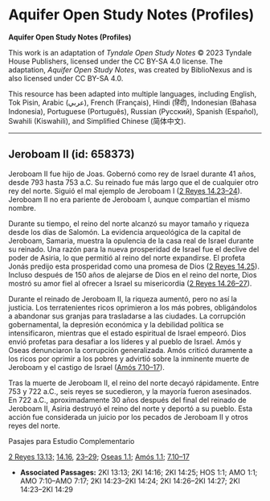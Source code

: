 # Aquifer Open Study Notes (Profiles)

**Aquifer Open Study Notes (Profiles)**

This work is an adaptation of *Tyndale Open Study Notes* © 2023 Tyndale House Publishers, licensed under the CC BY\-SA 4\.0 license. The adaptation, *Aquifer Open Study Notes*, was created by BiblioNexus and is also licensed under CC BY\-SA 4\.0\.

This resource has been adapted into multiple languages, including English, Tok Pisin, Arabic (عربي), French (Français), Hindi (हिंदी), Indonesian (Bahasa Indonesia), Portuguese (Português), Russian (Русский), Spanish (Español), Swahili (Kiswahili), and Simplified Chinese (简体中文).



--------------------------------

## Jeroboam II (id: 658373)

Jeroboam II fue hijo de Joas. Gobernó como rey de Israel durante 41 años, desde 793 hasta 753 a.C. Su reinado fue más largo que el de cualquier otro rey del norte. Siguió el mal ejemplo de Jeroboam I ([2 Reyes 14\.23–24](https://ref.ly/2Kgs14:23-2Kgs14:24)). Jeroboam II no era pariente de Jeroboam I, aunque compartían el mismo nombre.

Durante su tiempo, el reino del norte alcanzó su mayor tamaño y riqueza desde los días de Salomón. La evidencia arqueológica de la capital de Jeroboam, Samaria, muestra la opulencia de la casa real de Israel durante su reinado. Una razón para la nueva prosperidad de Israel fue el declive del poder de Asiria, lo que permitió al reino del norte expandirse. El profeta Jonás predijo esta prosperidad como una promesa de Dios ([2 Reyes 14\.25](https://ref.ly/2Kgs14:25)). Incluso después de 150 años de alejarse de Dios en el reino del norte, Dios mostró su amor fiel al ofrecer a Israel su misericordia ([2 Reyes 14\.26–27](https://ref.ly/2Kgs14:26-2Kgs14:27)).

Durante el reinado de Jeroboam II, la riqueza aumentó, pero no así la justicia. Los terratenientes ricos oprimieron a los más pobres, obligándolos a abandonar sus granjas para trasladarse a las ciudades. La corrupción gobernamental, la depresión económica y la debilidad política se intensificaron, mientras que el estado espiritual de Israel empeoró. Dios envió profetas para desafiar a los líderes y al pueblo de Israel. Amós y Oseas denunciaron la corrupción generalizada. Amós criticó duramente a los ricos por oprimir a los pobres y advirtió sobre la inminente muerte de Jeroboam y el castigo de Israel ([Amós 7\.10–17](https://ref.ly/Amos7:10-Amos7:17)).

Tras la muerte de Jeroboam II, el reino del norte decayó rápidamente. Entre 753 y 722 a.C., seis reyes se sucedieron, y la mayoría fueron asesinados. En 722 a.C., aproximadamente 30 años después del final del reinado de Jeroboam II, Asiria destruyó el reino del norte y deportó a su pueblo. Esta acción fue considerada un juicio por los pecados de Jeroboam II y otros reyes del norte.

Pasajes para Estudio Complementario

[2 Reyes 13\.13;](https://ref.ly/2Kgs13:13) [14\.16](https://ref.ly/2Kgs14:16), [23–29](https://ref.ly/2Kgs14:23-2Kgs14:29); [Oseas 1\.1;](https://ref.ly/Hos1:1) [Amós 1\.1;](https://ref.ly/Amos1:1) [7\.10–17](https://ref.ly/Amos7:10-Amos7:17)

* **Associated Passages:** 2KI 13:13; 2KI 14:16; 2KI 14:25; HOS 1:1; AMO 1:1; AMO 7:10–AMO 7:17; 2KI 14:23–2KI 14:24; 2KI 14:26–2KI 14:27; 2KI 14:23–2KI 14:29

